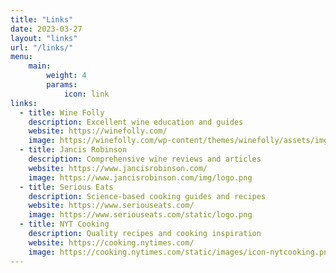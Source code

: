 ```yaml
---
title: "Links"
date: 2023-03-27
layout: "links"
url: "/links/"
menu:
    main:
        weight: 4
        params:
            icon: link
links:
  - title: Wine Folly
    description: Excellent wine education and guides
    website: https://winefolly.com/
    image: https://winefolly.com/wp-content/themes/winefolly/assets/img/logo.svg
  - title: Jancis Robinson
    description: Comprehensive wine reviews and articles
    website: https://www.jancisrobinson.com/
    image: https://www.jancisrobinson.com/img/logo.png
  - title: Serious Eats
    description: Science-based cooking guides and recipes
    website: https://www.seriouseats.com/
    image: https://www.seriouseats.com/static/logo.png
  - title: NYT Cooking
    description: Quality recipes and cooking inspiration
    website: https://cooking.nytimes.com/
    image: https://cooking.nytimes.com/static/images/icon-nytcooking.png
---
```

